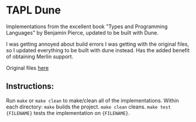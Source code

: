 # TAPL Dune
Implementations from the excellent book "Types and Programming Languages" by Benjamin Pierce, updated to be built with Dune.

I was getting annoyed about build errors I was getting with the original files, so I updated everything to be built with dune instead. Has the added benefit of obtaining Merlin support.

Original files [here](http://www.cis.upenn.edu/~bcpierce/tapl/checkers/)

## Instructions:
Run `make` or `make clean` to make/clean all of the implementations.
Within each directory:
`make` builds the project.
`make clean` cleans.
`make test {FILENAME}` tests the implementation on `{FILENAME}`.
